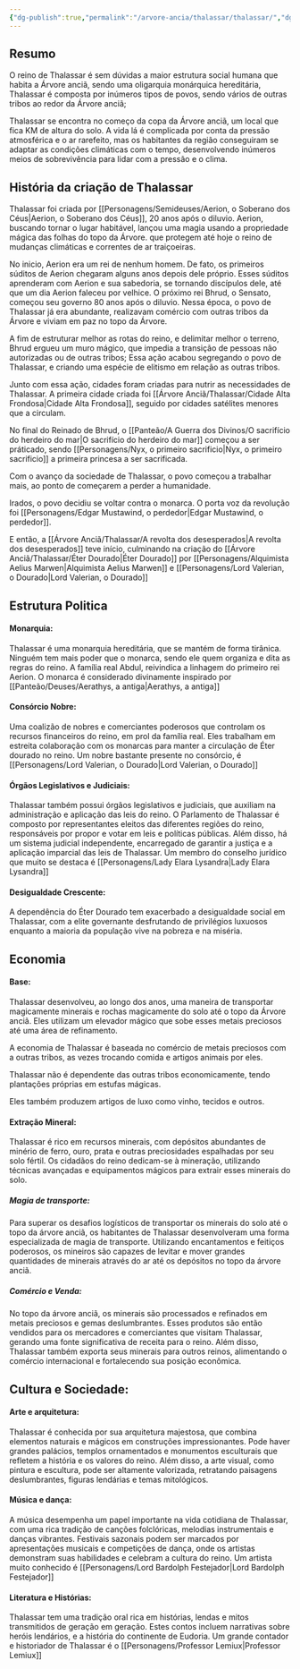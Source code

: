 ```yaml
---
{"dg-publish":true,"permalink":"/arvore-ancia/thalassar/thalassar/","dgPassFrontmatter":true}
---
```



 
## Resumo

O reino de Thalassar é sem dúvidas a maior estrutura social humana que habita a Árvore anciã, sendo uma oligarquia monárquica hereditária, Thalassar é composta por inúmeros tipos de povos, sendo vários de outras tribos ao redor da Árvore anciã;

Thalassar se encontra no começo da copa da Árvore anciã, um local que fica KM de altura do solo. A vida lá é complicada por conta da pressão atmosférica e o ar rarefeito, mas os habitantes da região conseguiram se adaptar as condições climáticas com o tempo, desenvolvendo inúmeros meios de sobrevivência para lidar com a pressão e o clima. 

## História da criação de Thalassar

Thalassar foi criada por [[Personagens/Semideuses/Aerion, o Soberano dos Céus\|Aerion, o Soberano dos Céus]], 20 anos após o diluvio. Aerion, buscando tornar o lugar habitável, lançou uma magia usando a propriedade mágica das folhas do topo da Árvore. que protegem até hoje o reino de mudanças climáticas e correntes de ar traiçoeiras. 

No inicio, Aerion era um rei de nenhum homem. De fato, os primeiros súditos de Aerion chegaram alguns anos depois dele próprio. Esses súditos aprenderam com Aerion e sua sabedoria, se tornando discípulos dele, até que um dia Aerion faleceu por velhice. O próximo rei Bhrud, o Sensato, começou seu governo 80 anos após o diluvio. Nessa época, o povo de Thalassar já era abundante, realizavam comércio com outras tribos da Árvore e viviam em paz no topo da Árvore.

A fim de estruturar melhor as rotas do reino, e delimitar melhor o terreno, Bhrud ergueu um muro mágico, que impedia a transição de pessoas não autorizadas ou de outras tribos; Essa ação acabou segregando o povo de Thalassar, e criando uma espécie de elitismo em relação as outras tribos. 

Junto com essa ação, cidades foram criadas para nutrir as necessidades de Thalassar. A primeira cidade criada foi [[Árvore Anciã/Thalassar/Cidade Alta Frondosa\|Cidade Alta Frondosa]], seguido por cidades satélites menores que a circulam. 

No final do Reinado de Bhrud, o [[Panteão/A Guerra dos Divinos/O sacrifício do herdeiro do mar\|O sacrifício do herdeiro do mar]] começou a ser práticado, sendo [[Personagens/Nyx, o primeiro sacrificio\|Nyx, o primeiro sacrificio]] a primeira princesa a ser sacrificada. 

Com o avanço da sociedade de Thalassar, o povo começou a trabalhar mais, ao ponto de começarem a perder a humanidade. 

Irados, o povo decidiu se voltar contra o monarca. O porta voz da revolução foi [[Personagens/Edgar Mustawind, o perdedor\|Edgar Mustawind, o perdedor]]. 

E então, a [[Árvore Anciã/Thalassar/A revolta dos desesperados\|A revolta dos desesperados]] teve início, culminando na criação do [[Árvore Anciã/Thalassar/Éter Dourado\|Éter Dourado]] por [[Personagens/Alquimista Aelius Marwen\|Alquimista Aelius Marwen]] e [[Personagens/Lord Valerian, o Dourado\|Lord Valerian, o Dourado]]


## Estrutura Politica 
#### Monarquia:
Thalassar é uma monarquia hereditária, que se mantém de forma tirânica. Ninguém tem mais poder que o monarca, sendo ele quem organiza e dita as regras do reino. A família real Abdul, reivindica a linhagem do primeiro rei Aerion. O monarca é considerado divinamente inspirado por [[Panteão/Deuses/Aerathys, a antiga\|Aerathys, a antiga]]

#### Consórcio Nobre: 
Uma coalizão de nobres e comerciantes poderosos que controlam os recursos financeiros do reino, em prol da família real. Eles trabalham em estreita colaboração com os monarcas para manter a circulação de Éter dourado no reino. Um nobre bastante presente no consórcio, é [[Personagens/Lord Valerian, o Dourado\|Lord Valerian, o Dourado]]

#### Órgãos Legislativos e Judiciais:
Thalassar também possui órgãos legislativos e judiciais, que auxiliam na administração e aplicação das leis do reino. O Parlamento de Thalassar é composto por representantes eleitos das diferentes regiões do reino, responsáveis por propor e votar em leis e políticas públicas. Além disso, há um sistema judicial independente, encarregado de garantir a justiça e a aplicação imparcial das leis de Thalassar. Um membro do conselho jurídico que muito se destaca é [[Personagens/Lady Elara Lysandra\|Lady Elara Lysandra]]

#### Desigualdade Crescente:
A dependência do Éter Dourado tem exacerbado a desigualdade social em Thalassar, com a elite governante desfrutando de privilégios luxuosos enquanto a maioria da população vive na pobreza e na miséria.


## Economia

#### Base:
Thalassar desenvolveu, ao longo dos anos, uma maneira de transportar magicamente minerais e rochas magicamente do solo até o topo da Árvore anciã. Eles utilizam um elevador mágico que sobe esses metais preciosos até uma área de refinamento. 

A economia de Thalassar é baseada no comércio de metais preciosos com a outras tribos, as vezes trocando comida e artigos animais por eles. 

Thalassar não é dependente das outras tribos economicamente, tendo plantações próprias em estufas mágicas. 

Eles também produzem artigos de luxo como vinho, tecidos e outros. 

#### Extração Mineral: 
Thalassar é rico em recursos minerais, com depósitos abundantes de minério de ferro, ouro, prata e outras preciosidades espalhadas por seu solo fértil. Os cidadãos do reino dedicam-se à mineração, utilizando técnicas avançadas e equipamentos mágicos para extrair esses minerais do solo.

##### Magia de transporte:
Para superar os desafios logísticos de transportar os minerais do solo até o topo da árvore anciã, os habitantes de Thalassar desenvolveram uma forma especializada de magia de transporte. Utilizando encantamentos e feitiços poderosos, os mineiros são capazes de levitar e mover grandes quantidades de minerais através do ar até os depósitos no topo da árvore anciã.

##### Comércio e Venda:
No topo da árvore anciã, os minerais são processados e refinados em metais preciosos e gemas deslumbrantes. Esses produtos são então vendidos para os mercadores e comerciantes que visitam Thalassar, gerando uma fonte significativa de receita para o reino. Além disso, Thalassar também exporta seus minerais para outros reinos, alimentando o comércio internacional e fortalecendo sua posição econômica.

## Cultura e Sociedade:

#### Arte e arquitetura:
Thalassar é conhecida por sua arquitetura majestosa, que combina elementos naturais e mágicos em construções impressionantes. Pode haver grandes palácios, templos ornamentados e monumentos esculturais que refletem a história e os valores do reino. Além disso, a arte visual, como pintura e escultura, pode ser altamente valorizada, retratando paisagens deslumbrantes, figuras lendárias e temas mitológicos.

#### Música e dança: 
A música desempenha um papel importante na vida cotidiana de Thalassar, com uma rica tradição de canções folclóricas, melodias instrumentais e danças vibrantes. Festivais sazonais podem ser marcados por apresentações musicais e competições de dança, onde os artistas demonstram suas habilidades e celebram a cultura do reino. Um artista muito conhecido é [[Personagens/Lord Bardolph Festejador\|Lord Bardolph Festejador]]

#### Literatura e Histórias:

Thalassar tem uma tradição oral rica em histórias, lendas e mitos transmitidos de geração em geração. Estes contos incluem narrativas sobre heróis lendários, e a história do continente de Eudoria. Um grande contador e historiador de Thalassar é o [[Personagens/Professor Lemiux\|Professor Lemiux]]
